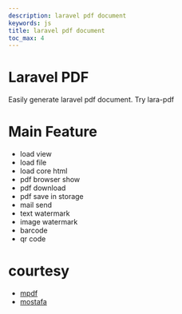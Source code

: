 ```yaml
---
description: laravel pdf document
keywords: js
title: laravel pdf document
toc_max: 4
---
```


# Laravel PDF

Easily generate laravel pdf document. Try lara-pdf

# Main Feature

* load view
* load file
* load core html
* pdf browser show
* pdf download
* pdf save in storage
* mail send
* text watermark
* image watermark
* barcode
* qr code

# courtesy

* [mpdf](https://github.com/mpdf/mpdf)
* [mostafa](https://github.com/mostafa6765)
